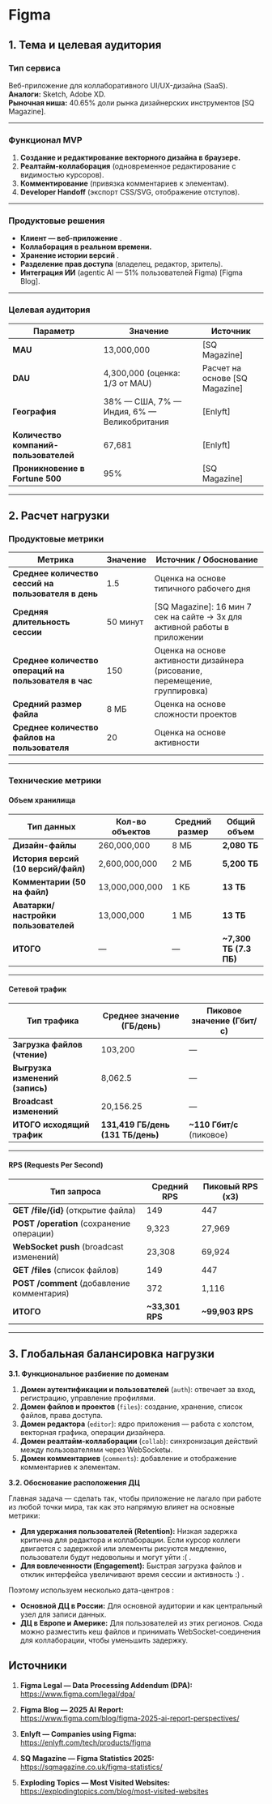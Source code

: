 # Figma
## **1. Тема и целевая аудитория**

### **Тип сервиса**
Веб-приложение для коллаборативного UI/UX-дизайна (SaaS).  
**Аналоги:** Sketch, Adobe XD.  
**Рыночная ниша:** 40.65% доли рынка дизайнерских инструментов [SQ Magazine].

---

### Функционал MVP

1.  **Создание и редактирование векторного дизайна в браузере.**
2.  **Реалтайм-коллаборация** (одновременное редактирование с видимостью курсоров).
3.  **Комментирование** (привязка комментариев к элементам).
4.  **Developer Handoff** (экспорт CSS/SVG, отображение отступов).

---

### **Продуктовые решения**

*   **Клиент — веб-приложение** .
*   **Коллаборация в реальном времени.**
*   **Хранение истории версий** .
*   **Разделение прав доступа** (владелец, редактор, зритель).
*   **Интеграция ИИ** (agentic AI — 51% пользователей Figma) [Figma Blog].

---


### **Целевая аудитория**

| Параметр | Значение | Источник |
|----------|----------|----------|
| **MAU** | 13,000,000 | [SQ Magazine] |
| **DAU** | 4,300,000 (оценка: 1/3 от MAU) | Расчет на основе [SQ Magazine] |
| **География** | 38% — США, 7% — Индия, 6% — Великобритания | [Enlyft] |
| **Количество компаний-пользователей** | 67,681 | [Enlyft] |
| **Проникновение в Fortune 500** | 95% | [SQ Magazine] |

---

## **2. Расчет нагрузки**

### **Продуктовые метрики**

| Метрика | Значение | Источник / Обоснование |
|---------|----------|------------------------|
| **Среднее количество сессий на пользователя в день** | 1.5 | Оценка на основе типичного рабочего дня |
| **Средняя длительность сессии** | 50 минут | [SQ Magazine]: 16 мин 7 сек на сайте → 3x для активной работы в приложении |
| **Среднее количество операций на пользователя в час** | 150 | Оценка на основе активности дизайнера (рисование, перемещение, группировка) |
| **Средний размер файла** | 8 МБ | Оценка на основе сложности проектов |
| **Среднее количество файлов на пользователя** | 20 | Оценка на основе активности |

---

### **Технические метрики**

#### **Объем хранилища**

| Тип данных | Кол-во объектов | Средний размер | Общий объем |
|------------|-----------------|----------------|-------------|
| **Дизайн-файлы** | 260,000,000 | 8 МБ | **2,080 ТБ** |
| **История версий (10 версий/файл)** | 2,600,000,000 | 2 МБ | **5,200 ТБ** |
| **Комментарии (50 на файл)** | 13,000,000,000 | 1 КБ | **13 ТБ** |
| **Аватарки/настройки пользователей** | 13,000,000 | 1 МБ | **13 ТБ** |
| **ИТОГО** | — | — | **~7,300 ТБ (7.3 ПБ)** |

---

#### **Сетевой трафик**

| Тип трафика | Среднее значение (ГБ/день) | Пиковое значение (Гбит/с) |
|-------------|-----------------------------|----------------------------|
| **Загрузка файлов (чтение)** | 103,200 | — |
| **Выгрузка изменений (запись)** | 8,062.5 | — |
| **Broadcast изменений** | 20,156.25 | — |
| **ИТОГО исходящий трафик** | **131,419 ГБ/день (131 ТБ/день)** | **~110 Гбит/с** (пиковое) |

---

#### **RPS (Requests Per Second)**

| Тип запроса | Средний RPS | Пиковый RPS (x3) |
|-------------|-------------|------------------|
| **GET /file/{id}** (открытие файла) | 149 | 447 |
| **POST /operation** (сохранение операции) | 9,323 | 27,969 |
| **WebSocket push** (broadcast изменений) | 23,308 | 69,924 |
| **GET /files** (список файлов) | 149 | 447 |
| **POST /comment** (добавление комментария) | 372 | 1,116 |
| **ИТОГО** | **~33,301 RPS** | **~99,903 RPS** |

---

## **3. Глобальная балансировка нагрузки**


**3.1. Функциональное разбиение по доменам**

1.  **Домен аутентификации и пользователей** (`auth`): отвечает за вход, регистрацию, управление профилями.
2.  **Домен файлов и проектов** (`files`): создание, хранение, список файлов, права доступа.
3.  **Домен редактора** (`editor`): ядро приложения — работа с холстом, векторная графика, операции дизайнера.
4.  **Домен реалтайм-коллаборации** (`collab`): синхронизация действий между пользователями через WebSocketы.
5.  **Домен комментариев** (`comments`): добавление и отображение комментариев к элементам.

**3.2. Обоснование расположения ДЦ**

Главная задача — сделать так, чтобы приложение не лагало при работе из любой точки мира, так как это напрямую влияет на основные метрики:

*   **Для удержания пользователей (Retention):** Низкая задержка критична для редактора и коллаборации. Если курсор коллеги двигается с задержкой или элементы рисуются медленно, пользователи будут недовольны и могут уйти :( .
*   **Для вовлеченности (Engagement):** Быстрая загрузка файлов и отклик интерфейса увеличивают время сессии и активность :) .

Поэтому используем несколько дата-центров :

*   **Основной ДЦ в России:** Для основной аудитории и как центральный узел для записи данных.
*   **ДЦ в Европе и Америке:** Для пользователей из этих регионов. Сюда можно разместить кеш файлов и принимать WebSocket-соединения для коллаборации, чтобы уменьшить задержку.


## **Источники**
1.  **Figma Legal — Data Processing Addendum (DPA):**  
    [https://www.figma.com/legal/dpa/  ](https://www.figma.com/legal/dpa/  )  

2.  **Figma Blog — 2025 AI Report:**  
    [https://www.figma.com/blog/figma-2025-ai-report-perspectives/  ](https://www.figma.com/blog/figma-2025-ai-report-perspectives/  )  
    
3.  **Enlyft — Companies using Figma:**  
    [https://enlyft.com/tech/products/figma  ](https://enlyft.com/tech/products/figma  )  
  
4.  **SQ Magazine — Figma Statistics 2025:**  
    [https://sqmagazine.co.uk/figma-statistics/  ](https://sqmagazine.co.uk/figma-statistics/  )  
    
5.  **Exploding Topics — Most Visited Websites:**  
    [https://explodingtopics.com/blog/most-visited-websites  ](https://explodingtopics.com/blog/most-visited-websites  )  
  



